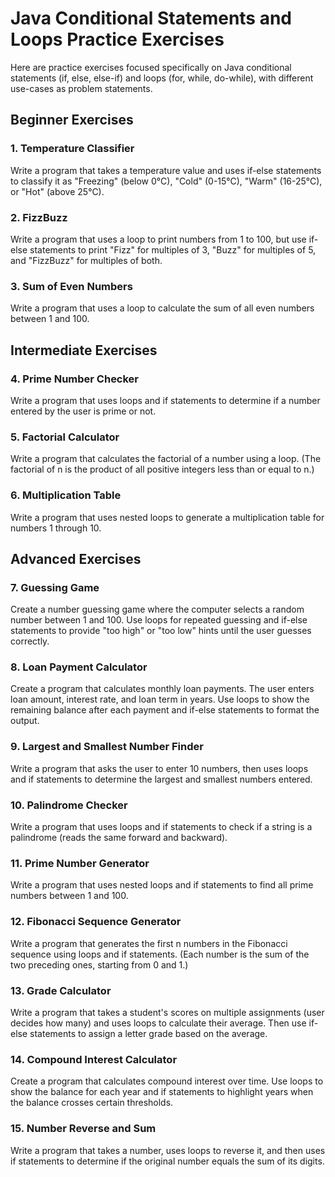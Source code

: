 # Java Conditional Statements and Loops Practice Exercises

Here are practice exercises focused specifically on Java conditional statements (if, else, else-if) and loops (for, while, do-while), with different use-cases as problem statements.

## Beginner Exercises

### 1. Temperature Classifier
Write a program that takes a temperature value and uses if-else statements to classify it as "Freezing" (below 0°C), "Cold" (0-15°C), "Warm" (16-25°C), or "Hot" (above 25°C).

### 2. FizzBuzz
Write a program that uses a loop to print numbers from 1 to 100, but use if-else statements to print "Fizz" for multiples of 3, "Buzz" for multiples of 5, and "FizzBuzz" for multiples of both.

### 3. Sum of Even Numbers
Write a program that uses a loop to calculate the sum of all even numbers between 1 and 100.

## Intermediate Exercises

### 4. Prime Number Checker
Write a program that uses loops and if statements to determine if a number entered by the user is prime or not.

### 5. Factorial Calculator
Write a program that calculates the factorial of a number using a loop. (The factorial of n is the product of all positive integers less than or equal to n.)

### 6. Multiplication Table
Write a program that uses nested loops to generate a multiplication table for numbers 1 through 10.

## Advanced Exercises

### 7. Guessing Game
Create a number guessing game where the computer selects a random number between 1 and 100. Use loops for repeated guessing and if-else statements to provide "too high" or "too low" hints until the user guesses correctly.

### 8. Loan Payment Calculator
Create a program that calculates monthly loan payments. The user enters loan amount, interest rate, and loan term in years. Use loops to show the remaining balance after each payment and if-else statements to format the output.

### 9. Largest and Smallest Number Finder
Write a program that asks the user to enter 10 numbers, then uses loops and if statements to determine the largest and smallest numbers entered.

### 10. Palindrome Checker
Write a program that uses loops and if statements to check if a string is a palindrome (reads the same forward and backward).

### 11. Prime Number Generator
Write a program that uses nested loops and if statements to find all prime numbers between 1 and 100.

### 12. Fibonacci Sequence Generator
Write a program that generates the first n numbers in the Fibonacci sequence using loops and if statements. (Each number is the sum of the two preceding ones, starting from 0 and 1.)

### 13. Grade Calculator
Write a program that takes a student's scores on multiple assignments (user decides how many) and uses loops to calculate their average. Then use if-else statements to assign a letter grade based on the average.

### 14. Compound Interest Calculator
Create a program that calculates compound interest over time. Use loops to show the balance for each year and if statements to highlight years when the balance crosses certain thresholds.

### 15. Number Reverse and Sum
Write a program that takes a number, uses loops to reverse it, and then uses if statements to determine if the original number equals the sum of its digits.